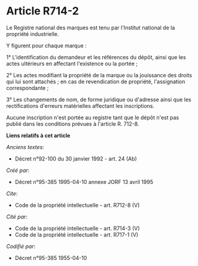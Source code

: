 # Article R714-2

Le Registre national des marques est tenu par l'Institut national de la propriété industrielle. 

Y figurent pour chaque marque : 

1° L'identification du demandeur et les références du dépôt, ainsi que les actes ultérieurs en affectant l'existence ou la
portée ; 

2° Les actes modifiant la propriété de la marque ou la jouissance des droits qui lui sont attachés ; en cas de revendication
de propriété, l'assignation correspondante ; 

3° Les changements de nom, de forme juridique ou d'adresse ainsi que les rectifications d'erreurs matérielles affectant les
inscriptions. 

Aucune inscription n'est portée au registre tant que le dépôt n'est pas publié dans les conditions prévues à l'article R.
712-8.

**Liens relatifs à cet article**

_Anciens textes_:

  - Décret n°92-100 du 30 janvier 1992 - art. 24 (Ab)

_Créé par_:

  - Décret n°95-385 1995-04-10 annexe JORF 13 avril 1995

_Cite_:

  - Code de la propriété intellectuelle - art. R712-8 (V)

_Cité par_:

  - Code de la propriété intellectuelle - art. R714-3 (V)
  - Code de la propriété intellectuelle - art. R717-1 (V)

_Codifié par_:

  - Décret n°95-385 1955-04-10
